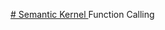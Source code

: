 [# Semantic Kernel ](https://microsoftlearning.github.io/mslearn-ai-agents/Instructions/02-build-ai-agent.html)Function Calling
